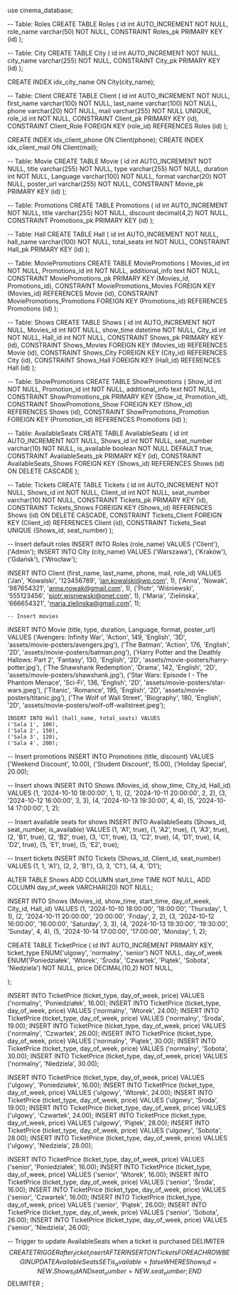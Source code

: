 
use cinema_database;

-- Table: Roles
CREATE TABLE Roles (
    id int AUTO_INCREMENT NOT NULL,
    role_name varchar(50) NOT NULL,
    CONSTRAINT Roles_pk PRIMARY KEY (id)
);

-- Table: City
CREATE TABLE City (
    id int AUTO_INCREMENT NOT NULL,
    city_name varchar(255) NOT NULL,
    CONSTRAINT City_pk PRIMARY KEY (id)
);

CREATE INDEX idx_city_name ON City(city_name);

-- Table: Client
CREATE TABLE Client (
    id int AUTO_INCREMENT NOT NULL,
    first_name varchar(100) NOT NULL,
    last_name varchar(100) NOT NULL,
    phone varchar(20) NOT NULL,
    mail varchar(255) NOT NULL UNIQUE,
    role_id int NOT NULL,
    CONSTRAINT Client_pk PRIMARY KEY (id),
    CONSTRAINT Client_Role FOREIGN KEY (role_id) REFERENCES Roles (id)
);

CREATE INDEX idx_client_phone ON Client(phone);
CREATE INDEX idx_client_mail ON Client(mail);

-- Table: Movie
CREATE TABLE Movie (
    id int AUTO_INCREMENT NOT NULL,
    title varchar(255) NOT NULL,
    type varchar(255) NOT NULL,
    duration int NOT NULL,
    Language varchar(100) NOT NULL,
    format varchar(20) NOT NULL,
    poster_url varchar(255) NOT NULL,
    CONSTRAINT Movie_pk PRIMARY KEY (id)
);

-- Table: Promotions
CREATE TABLE Promotions (
    id int AUTO_INCREMENT NOT NULL,
    title varchar(255) NOT NULL,
    discount decimal(4,2) NOT NULL,
    CONSTRAINT Promotions_pk PRIMARY KEY (id)
);

-- Table: Hall
CREATE TABLE Hall (
    id int AUTO_INCREMENT NOT NULL,
    hall_name varchar(100) NOT NULL,
    total_seats int NOT NULL,
    CONSTRAINT Hall_pk PRIMARY KEY (id)
);

-- Table: MoviePromotions
CREATE TABLE MoviePromotions (
    Movies_id int NOT NULL,
    Promotions_id int NOT NULL,
    additional_info text NOT NULL,
    CONSTRAINT MoviePromotions_pk PRIMARY KEY (Movies_id, Promotions_id),
    CONSTRAINT MoviePromotions_Movies FOREIGN KEY (Movies_id) REFERENCES Movie (id),
    CONSTRAINT MoviePromotions_Promotions FOREIGN KEY (Promotions_id) REFERENCES Promotions (id)
);

-- Table: Shows
CREATE TABLE Shows (
    id int AUTO_INCREMENT NOT NULL,
    Movies_id int NOT NULL,
    show_time datetime NOT NULL,
    City_id int NOT NULL,
    Hall_id int NOT NULL,
    CONSTRAINT Shows_pk PRIMARY KEY (id),
    CONSTRAINT Shows_Movies FOREIGN KEY (Movies_id) REFERENCES Movie (id),
    CONSTRAINT Shows_City FOREIGN KEY (City_id) REFERENCES City (id),
    CONSTRAINT Shows_Hall FOREIGN KEY (Hall_id) REFERENCES Hall (id)
);

-- Table: ShowPromotions
CREATE TABLE ShowPromotions (
    Show_id int NOT NULL,
    Promotion_id int NOT NULL,
    additional_info text NOT NULL,
    CONSTRAINT ShowPromotions_pk PRIMARY KEY (Show_id, Promotion_id),
    CONSTRAINT ShowPromotions_Show FOREIGN KEY (Show_id) REFERENCES Shows (id),
    CONSTRAINT ShowPromotions_Promotion FOREIGN KEY (Promotion_id) REFERENCES Promotions (id)
);

-- Table: AvailableSeats
CREATE TABLE AvailableSeats (
    id int AUTO_INCREMENT NOT NULL,
    Shows_id int NOT NULL,
    seat_number varchar(10) NOT NULL,
    is_available boolean NOT NULL DEFAULT true,
    CONSTRAINT AvailableSeats_pk PRIMARY KEY (id),
    CONSTRAINT AvailableSeats_Shows FOREIGN KEY (Shows_id) REFERENCES Shows (id) ON DELETE CASCADE
);

-- Table: Tickets
CREATE TABLE Tickets (
    id int AUTO_INCREMENT NOT NULL,
    Shows_id int NOT NULL,
    Client_id int NOT NULL,
    seat_number varchar(10) NOT NULL,
    CONSTRAINT Tickets_pk PRIMARY KEY (id),
    CONSTRAINT Tickets_Shows FOREIGN KEY (Shows_id) REFERENCES Shows (id) ON DELETE CASCADE,
    CONSTRAINT Tickets_Client FOREIGN KEY (Client_id) REFERENCES Client (id),
    CONSTRAINT Tickets_Seat UNIQUE (Shows_id, seat_number)
);

-- Insert default roles
INSERT INTO Roles (role_name) VALUES ('Client'), ('Admin');
INSERT INTO City (city_name) VALUES ('Warszawa'), ('Kraków'), ('Gdańsk'), ('Wrocław');

INSERT INTO Client (first_name, last_name, phone, mail, role_id) VALUES
    ('Jan', 'Kowalski', '123456789', 'jan.kowalski@wp.com', 1),
    ('Anna', 'Nowak', '987654321', 'anna.nowak@gmail.com', 1),
    ('Piotr', 'Wiśniewski', '555123456', 'piotr.wisniewski@onet.com', 1),
    ('Maria', 'Zielińska', '666654321', 'maria.zielinska@gmail.com', 1);
    
    
    
    
    -- Insert movies
INSERT INTO Movie (title, type, duration, Language, format, poster_url) VALUES
    ('Avengers: Infinity War', 'Action', 149, 'English', '3D', 'assets/movie-posters/avengers.jpg'),
    ('The Batman', 'Action', 176, 'English', '2D', 'assets/movie-posters/batman.png'),
    ('Harry Potter and the Deathly Hallows: Part 2', 'Fantasy', 130, 'English', '2D', 'assets/movie-posters/harry-potter.jpg'),
    ('The Shawshank Redemption', 'Drama', 142, 'English', '2D', 'assets/movie-posters/shawshank.jpg'),
    ('Star Wars: Episode I - The Phantom Menace', 'Sci-Fi', 136, 'English', '2D', 'assets/movie-posters/star-wars.jpeg'),
    ('Titanic', 'Romance', 195, 'English', '2D', 'assets/movie-posters/titanic.jpg'),
    ('The Wolf of Wall Street', 'Biography', 180, 'English', '2D', 'assets/movie-posters/wolf-off-wallstreet.jpeg');
    
    
    INSERT INTO Hall (hall_name, total_seats) VALUES
    ('Sala 1', 100),
    ('Sala 2', 150),
    ('Sala 3', 120),
    ('Sala 4', 200);

-- Insert promotions
INSERT INTO Promotions (title, discount) VALUES
    ('Weekend Discount', 10.00),
    ('Student Discount', 15.00),
    ('Holiday Special', 20.00);

-- Insert shows
INSERT INTO Shows (Movies_id, show_time, City_id, Hall_id) VALUES
    (1, '2024-10-10 18:00:00', 1, 1),
    (2, '2024-10-11 20:00:00', 2, 2),
    (3, '2024-10-12 16:00:00', 3, 3),
    (4, '2024-10-13 19:30:00', 4, 4),
    (5, '2024-10-14 17:00:00', 1, 2);

-- Insert available seats for shows
INSERT INTO AvailableSeats (Shows_id, seat_number, is_available) VALUES
    (1, 'A1', true),
    (1, 'A2', true),
    (1, 'A3', true),
    (2, 'B1', true),
    (2, 'B2', true),
    (3, 'C1', true),
    (3, 'C2', true),
    (4, 'D1', true),
    (4, 'D2', true),
    (5, 'E1', true),
    (5, 'E2', true);

-- Insert tickets
INSERT INTO Tickets (Shows_id, Client_id, seat_number) VALUES
    (1, 1, 'A1'),
    (2, 2, 'B1'),
    (3, 3, 'C1'),
    (4, 4, 'D1');

ALTER TABLE Shows
ADD COLUMN start_time TIME NOT NULL,
ADD COLUMN day_of_week VARCHAR(20) NOT NULL;

INSERT INTO Shows (Movies_id, show_time, start_time, day_of_week, City_id, Hall_id) VALUES
    (1, '2024-10-10 18:00:00', '18:00:00', 'Thursday', 1, 1),
    (2, '2024-10-11 20:00:00', '20:00:00', 'Friday', 2, 2),
    (3, '2024-10-12 16:00:00', '16:00:00', 'Saturday', 3, 3),
    (4, '2024-10-13 19:30:00', '19:30:00', 'Sunday', 4, 4),
    (5, '2024-10-14 17:00:00', '17:00:00', 'Monday', 1, 2);


CREATE TABLE TicketPrice (
    id INT AUTO_INCREMENT PRIMARY KEY,
    ticket_type ENUM('ulgowy', 'normalny', 'senior') NOT NULL,
    day_of_week ENUM('Poniedziałek', 'Wtorek', 'Środa', 'Czwartek', 'Piątek', 'Sobota', 'Niedziela') NOT NULL,
    price DECIMAL(10,2) NOT NULL,

);

INSERT INTO TicketPrice (ticket_type, day_of_week, price) VALUES ('normalny', 'Poniedziałek', 16.00);
INSERT INTO TicketPrice (ticket_type, day_of_week, price) VALUES ('normalny', 'Wtorek', 24.00);
INSERT INTO TicketPrice (ticket_type, day_of_week, price) VALUES ('normalny', 'Środa', 19.00);
INSERT INTO TicketPrice (ticket_type, day_of_week, price) VALUES ('normalny', 'Czwartek', 26.00);
INSERT INTO TicketPrice (ticket_type, day_of_week, price) VALUES ('normalny', 'Piątek', 30.00);
INSERT INTO TicketPrice (ticket_type, day_of_week, price) VALUES ('normalny', 'Sobota', 30.00);
INSERT INTO TicketPrice (ticket_type, day_of_week, price) VALUES ('normalny', 'Niedziela', 30.00);

INSERT INTO TicketPrice (ticket_type, day_of_week, price) VALUES ('ulgowy', 'Poniedziałek', 16.00);
INSERT INTO TicketPrice (ticket_type, day_of_week, price) VALUES ('ulgowy', 'Wtorek', 24.00);
INSERT INTO TicketPrice (ticket_type, day_of_week, price) VALUES ('ulgowy', 'Środa', 19.00);
INSERT INTO TicketPrice (ticket_type, day_of_week, price) VALUES ('ulgowy', 'Czwartek', 24.00);
INSERT INTO TicketPrice (ticket_type, day_of_week, price) VALUES ('ulgowy', 'Piątek', 28.00);
INSERT INTO TicketPrice (ticket_type, day_of_week, price) VALUES ('ulgowy', 'Sobota', 28.00);
INSERT INTO TicketPrice (ticket_type, day_of_week, price) VALUES ('ulgowy', 'Niedziela', 28.00);

INSERT INTO TicketPrice (ticket_type, day_of_week, price) VALUES ('senior', 'Poniedziałek', 16.00);
INSERT INTO TicketPrice (ticket_type, day_of_week, price) VALUES ('senior', 'Wtorek', 16.00);
INSERT INTO TicketPrice (ticket_type, day_of_week, price) VALUES ('senior', 'Środa', 16.00);
INSERT INTO TicketPrice (ticket_type, day_of_week, price) VALUES ('senior', 'Czwartek', 16.00);
INSERT INTO TicketPrice (ticket_type, day_of_week, price) VALUES ('senior', 'Piątek', 26.00);
INSERT INTO TicketPrice (ticket_type, day_of_week, price) VALUES ('senior', 'Sobota', 26.00);
INSERT INTO TicketPrice (ticket_type, day_of_week, price) VALUES ('senior', 'Niedziela', 26.00);





-- Trigger to update AvailableSeats when a ticket is purchased
DELIMITER $$
CREATE TRIGGER after_ticket_insert
AFTER INSERT ON Tickets
FOR EACH ROW
BEGIN
    UPDATE AvailableSeats
    SET is_available = false
    WHERE Shows_id = NEW.Shows_id AND seat_number = NEW.seat_number;
END$$
DELIMITER ;